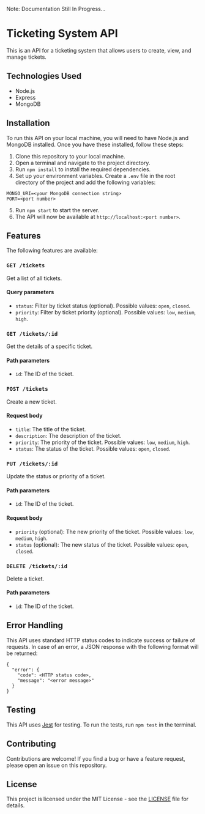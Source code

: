 Note: Documentation Still In Progress...

# Ticketing System API

This is an API for a ticketing system that allows users to create, view, and manage tickets.

## Technologies Used

- Node.js
- Express
- MongoDB

## Installation

To run this API on your local machine, you will need to have Node.js and MongoDB installed. Once you have these installed, follow these steps:

1. Clone this repository to your local machine.
2. Open a terminal and navigate to the project directory.
3. Run `npm install` to install the required dependencies.
4. Set up your environment variables. Create a `.env` file in the root directory of the project and add the following variables:
```
MONGO_URI=<your MongoDB connection string>
PORT=<port number>
```
5. Run `npm start` to start the server.
6. The API will now be available at `http://localhost:<port number>`.

## Features

The following features are available:

### `GET /tickets`

Get a list of all tickets.

#### Query parameters

- `status`: Filter by ticket status (optional). Possible values: `open`, `closed`.
- `priority`: Filter by ticket priority (optional). Possible values: `low`, `medium`, `high`.

### `GET /tickets/:id`

Get the details of a specific ticket.

#### Path parameters

- `id`: The ID of the ticket.

### `POST /tickets`

Create a new ticket.

#### Request body

- `title`: The title of the ticket.
- `description`: The description of the ticket.
- `priority`: The priority of the ticket. Possible values: `low`, `medium`, `high`.
- `status`: The status of the ticket. Possible values: `open`, `closed`.

### `PUT /tickets/:id`

Update the status or priority of a ticket.

#### Path parameters

- `id`: The ID of the ticket.

#### Request body

- `priority` (optional): The new priority of the ticket. Possible values: `low`, `medium`, `high`.
- `status` (optional): The new status of the ticket. Possible values: `open`, `closed`.

### `DELETE /tickets/:id`

Delete a ticket.

#### Path parameters

- `id`: The ID of the ticket.

## Error Handling

This API uses standard HTTP status codes to indicate success or failure of requests. In case of an error, a JSON response with the following format will be returned:
```
{
  "error": {
    "code": <HTTP status code>,
    "message": "<error message>"
  }
}
```

## Testing

This API uses [Jest](https://jestjs.io/) for testing. To run the tests, run `npm test` in the terminal.

## Contributing

Contributions are welcome! If you find a bug or have a feature request, please open an issue on this repository.

## License

This project is licensed under the MIT License - see the [LICENSE](LICENSE) file for details.
